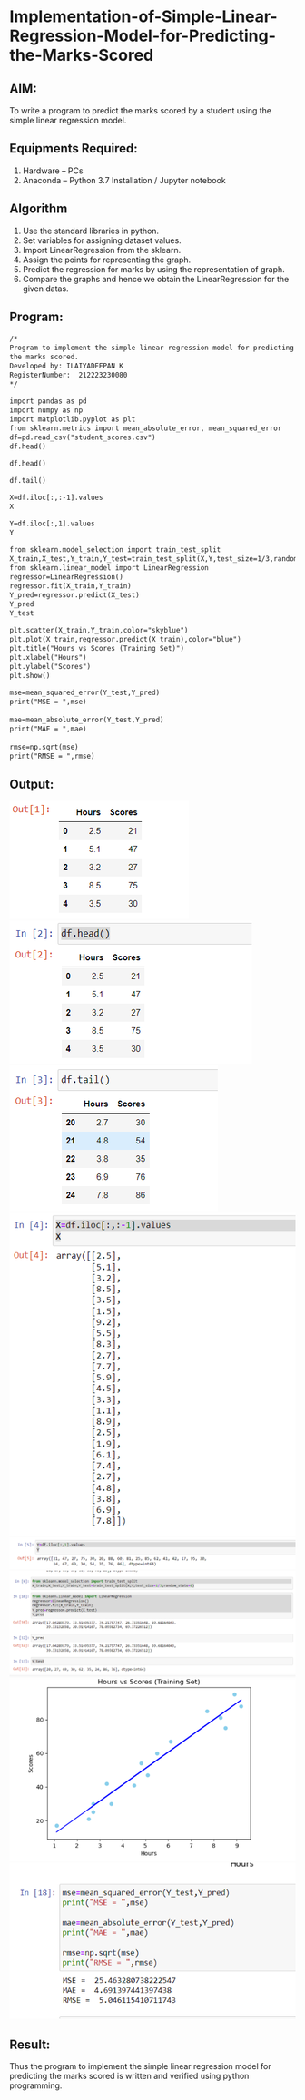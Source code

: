 # Implementation-of-Simple-Linear-Regression-Model-for-Predicting-the-Marks-Scored

## AIM:
To write a program to predict the marks scored by a student using the simple linear regression model.

## Equipments Required:
1. Hardware – PCs
2. Anaconda – Python 3.7 Installation / Jupyter notebook

## Algorithm
1. Use the standard libraries in python.
2. Set variables for assigning dataset values.
3. Import LinearRegression from the sklearn.
4. Assign the points for representing the graph.
5. Predict the regression for marks by using the representation of graph.
6. Compare the graphs and hence we obtain the LinearRegression for the given datas. 

## Program:
```
/*
Program to implement the simple linear regression model for predicting the marks scored.
Developed by: ILAIYADEEPAN K
RegisterNumber:  212223230080
*/
```
```
import pandas as pd 
import numpy as np
import matplotlib.pyplot as plt
from sklearn.metrics import mean_absolute_error, mean_squared_error
df=pd.read_csv("student_scores.csv")
df.head()
```
```
df.head()
```
```
df.tail()
```
```
X=df.iloc[:,:-1].values
X
```

```
Y=df.iloc[:,1].values
Y
```
```
from sklearn.model_selection import train_test_split
X_train,X_test,Y_train,Y_test=train_test_split(X,Y,test_size=1/3,random_state=0)
from sklearn.linear_model import LinearRegression
regressor=LinearRegression()
regressor.fit(X_train,Y_train)
Y_pred=regressor.predict(X_test)
Y_pred
Y_test
```
```
plt.scatter(X_train,Y_train,color="skyblue")
plt.plot(X_train,regressor.predict(X_train),color="blue")
plt.title("Hours vs Scores (Training Set)")
plt.xlabel("Hours")
plt.ylabel("Scores")
plt.show()
```
```
mse=mean_squared_error(Y_test,Y_pred)
print("MSE = ",mse)

mae=mean_absolute_error(Y_test,Y_pred)
print("MAE = ",mae)

rmse=np.sqrt(mse)
print("RMSE = ",rmse)
```

## Output:
![alt text](<output 1.png>)
![alt text](<output 2-1.png>)
![alt text](<output 3.png>)
![alt text](<output 4.png>)
![alt text](<output 5.png>)
![alt text](<output 6.png>)
![alt text](<output 7.png>)
![alt text](<output 8.png>)






## Result:
Thus the program to implement the simple linear regression model for predicting the marks scored is written and verified using python programming.
